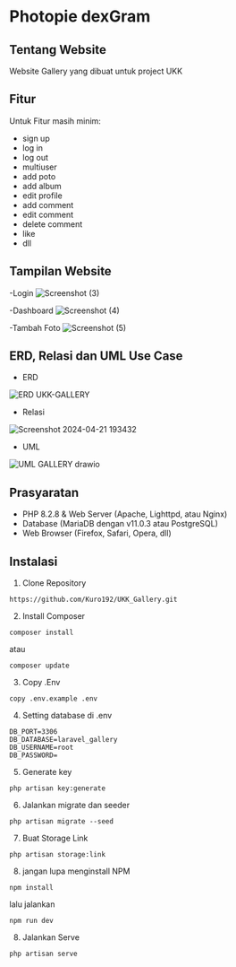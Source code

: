 # Photopie dexGram


## Tentang Website

Website Gallery yang dibuat untuk project UKK

## Fitur

Untuk Fitur masih minim:
- sign up
- log in
- log out
- multiuser
- add poto
- add album
- edit profile
- add comment
- edit comment
- delete comment
- like
- dll

## Tampilan Website

-Login
![Screenshot (3)](https://github.com/drixki/dexGram/assets/111831906/3f9a94b5-b81a-4761-9f63-f4a541ede1c9)

-Dashboard
![Screenshot (4)](https://github.com/drixki/dexGram/assets/111831906/d00267fa-37f2-4212-8885-c20dbdd3e05f)

-Tambah Foto
![Screenshot (5)](https://github.com/drixki/dexGram/assets/111831906/5d50aec4-5865-453b-8a9f-4ebaba8bd881)

## ERD, Relasi dan UML Use Case

- ERD

![ERD UKK-GALLERY](https://github.com/Kuro192/UKK_Gallery/assets/105845443/6e5a911b-5842-40a4-9687-00ae5d0abf37)

- Relasi

![Screenshot 2024-04-21 193432](https://github.com/Kuro192/UKK_Gallery/assets/105845443/4d66e307-0230-4646-ac62-1de2d6a548b0)

- UML

![UML GALLERY drawio](https://github.com/Kuro192/UKK_Gallery/assets/105845443/871c2ea4-c579-42e9-944d-47cf0e83c5ff)


## Prasyaratan

- PHP 8.2.8 & Web Server (Apache, Lighttpd, atau Nginx)
- Database (MariaDB dengan v11.0.3 atau PostgreSQL)
- Web Browser (Firefox, Safari, Opera, dll)

## Instalasi
1. Clone Repository
```
https://github.com/Kuro192/UKK_Gallery.git
```

2. Install Composer
```
composer install
```
atau
```
composer update
```

3. Copy .Env
```
copy .env.example .env
```

4. Setting database di .env
```
DB_PORT=3306
DB_DATABASE=laravel_gallery
DB_USERNAME=root
DB_PASSWORD=
```

5. Generate key
```
php artisan key:generate
```

6. Jalankan migrate dan seeder
```
php artisan migrate --seed
```

7. Buat Storage Link
```
php artisan storage:link
```

8. jangan lupa menginstall NPM
```
npm install
```
lalu jalankan
```
npm run dev
```

8. Jalankan Serve
```
php artisan serve
```

